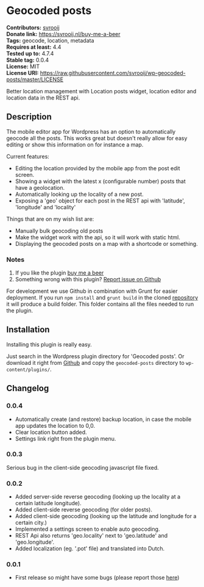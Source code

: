 # Geocoded posts #
**Contributors:** [svrooij](https://profiles.wordpress.org/svrooij)  
**Donate link:** https://svrooij.nl/buy-me-a-beer  
**Tags:** geocode, location, metadata  
**Requires at least:** 4.4  
**Tested up to:** 4.7.4  
**Stable tag:** 0.0.4  
**License:** MIT  
**License URI:** https://raw.githubusercontent.com/svrooij/wp-geocoded-posts/master/LICENSE  

Better location management with Location posts widget, location editor and location data in the REST api.

## Description ##

The mobile editor app for Wordpress has an option to automatically geocode all the posts.
This works great but doesn't really allow for easy editing or show this information on for instance a map.

Current features:

- Editing the location provided by the mobile app from the post edit screen.
- Showing a widget with the latest x (configurable number) posts that have a geolocation.
- Automatically looking up the locality of a new post.
- Exposing a 'geo' object for each post in the REST api with 'latitude', 'longitude' and 'locality'

Things that are on my wish list are:

- Manually bulk geocoding old posts
- Make the widget work with the api, so it will work with static html.
- Displaying the geocoded posts on a map with a shortcode or something.

### Notes ###

1. If you like the plugin [buy me a beer](https://svrooij.nl/buy-me-a-beer/)
2. Something wrong with this plugin? [Report issue on Github](https://github.com/svrooij/wp-geocoded-posts/issues)

For development we use Github in combination with Grunt for easier deployment. If you run `npm install` and `grunt build` in the cloned [repository](https://github.com/svrooij/wp-geocoded-posts/) it will produce a build folder. This folder contains all the files needed to run the plugin.

## Installation ##

Installing this plugin is really easy.

Just search in the Wordpress plugin directory for 'Geocoded posts'.
Or download it right from [Github](https://github.com/svrooij/wp-geocoded-posts/releases) and copy the `geocoded-posts` directory to `wp-content/plugins/`.

## Changelog ##

### 0.0.4 ###
* Automatically create (and restore) backup location, in case the mobile app updates the location to 0,0.
* Clear location button added.
* Settings link right from the plugin menu.

### 0.0.3 ###
Serious bug in the client-side geocoding javascript file fixed.

### 0.0.2 ###
* Added server-side reverse geocoding (looking up the locality at a certain latitude longitude).
* Added client-side reverse geocoding (for older posts).
* Added client-side geocoding (looking up the latitude and longitude for a certain city.)
* Implemented a settings screen to enable auto geocoding.
* REST Api also returns 'geo.locality' next to 'geo.latitude' and 'geo.longitude'.
* Added localization (eg. '.pot' file) and translated into Dutch.

### 0.0.1 ###
* First release so might have some bugs (please report those [here](https://github.com/svrooij/wp-geocoded-posts/issues/))
